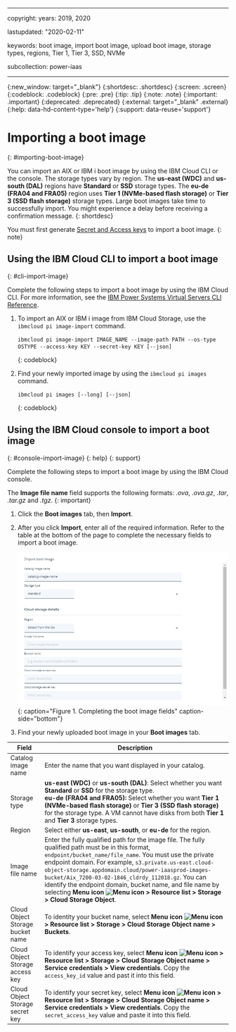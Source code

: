 ﻿---

copyright:
  years: 2019, 2020

lastupdated: "2020-02-11"

keywords: boot image, import boot image, upload boot image, storage types, regions, Tier 1, Tier 3, SSD, NVMe

subcollection: power-iaas

---

{:new_window: target="_blank"}
{:shortdesc: .shortdesc}
{:screen: .screen}
{:codeblock: .codeblock}
{:pre: .pre}
{:tip: .tip}
{:note: .note}
{:important: .important}
{:deprecated: .deprecated}
{:external: target="_blank" .external}
{:help: data-hd-content-type='help'}
{:support: data-reuse='support'}

# Importing a boot image
{: #importing-boot-image}

You can import an AIX or IBM i boot image by using the IBM Cloud CLI or the console. The storage types vary by region. The **us-east (WDC)** and **us-south (DAL)** regions have **Standard** or **SSD** storage types. The **eu-de (FRA04 and FRA05)** region uses **Tier 1 (NVMe-based flash storage)** or **Tier 3 (SSD flash storage)** storage types. Large boot images take time to successfully import. You might experience a delay before receiving a confirmation message.
{: shortdesc}

You must first generate [Secret and Access keys](/docs/infrastructure/power-iaas?topic=power-iaas-deploy-custom-image#access-keys) to import a boot image.
{: note}

## Using the IBM Cloud CLI to import a boot image
{: #cli-import-image}

Complete the following steps to import a boot image by using the IBM Cloud CLI. For more information, see the [IBM Power Systems Virtual Servers CLI Reference](/docs/power-iaas-cli-plugin?topic=power-iaas-cli-plugin-power-iaas-cli-reference#ibmcloud-pi-image-import).

1. To import an AIX or IBM i image from IBM Cloud Storage, use the `ibmcloud pi image-import` command.

    ```shell
    ibmcloud pi image-import IMAGE_NAME --image-path PATH --os-type OSTYPE --access-key KEY --secret-key KEY [--json]
    ```
    {: codeblock}

2. Find your newly imported image by using the `ibmcloud pi images` command.

    ```shell
    ibmcloud pi images [--long] [--json]
    ```
    {: codeblock}

## Using the IBM Cloud console to import a boot image
{: #console-import-image}
{: help}
{: support}

Complete the following steps to import a boot image by using the IBM Cloud console.

  The **Image file name** field supports the following formats: _.ova_, _.ova.gz_, _.tar_, _.tar.gz_ and _.tgz_.
  {: important}

1. Click the **Boot images** tab, then **Import**.

2. After you click **Import**, enter all of the required information. Refer to the table at the bottom of the page to complete the necessary fields to import a boot image.

    ![Completing the boot image fields](./images/console-boot-image-fields.png "Completing the boot image fields"){: caption="Figure 1. Completing the boot image fields" caption-side="bottom"}

3. Find your newly uploaded boot image in your **Boot images** tab.

| Field | Description |
| ------| ------------|
| Catalog image name | Enter the name that you want displayed in your catalog.|
| Storage type | **us-east (WDC)** or **us-south (DAL)**: Select whether you want **Standard** or **SSD** for the storage type. <br> **eu-de (FRA04 and FRA05):** Select whether you want **Tier 1 (NVMe-based flash storage)** or **Tier 3 (SSD flash storage)** for the storage type. A VM cannot have disks from both **Tier 1** and **Tier 3** storage types.|
| Region | Select either **us-east**, **us-south**, or **eu-de** for the region.|
| Image file name | Enter the fully qualified path for the image file. The fully qualified path must be in this format, `endpoint/bucket_name/file_name`. You must use the private endpoint domain. For example, `s3.private.us-east.cloud-object-storage.appdomain.cloud/power-iaasprod-images-bucket/Aix_7200-03-02-1846_cldrdy_112018.gz`. You can identify the endpoint domain, bucket name, and file name by selecting **Menu icon ![Menu icon](../icons/icon_hamburger.svg "Menu icon") > Resource list > Storage > Cloud Storage Object**.
| Cloud Object Storage bucket name | To identity your bucket name, select **Menu icon ![Menu icon](../icons/icon_hamburger.svg "Menu icon") > Resource list > Storage > Cloud Storage Object name > Buckets**. |
| Cloud Object Storage access key | To identify your access key, select **Menu icon ![Menu icon](../icons/icon_hamburger.svg "Menu icon") > Resource list > Storage > Cloud Storage Object name > Service credentials > View credentials**. Copy the `access_key_id` value and past it into this field.|
| Cloud Object Storage secret key | To identify your secret key, select **Menu icon ![Menu icon](../icons/icon_hamburger.svg "Menu icon") > Resource list > Storage > Cloud Storage Object name > Service credentials > View credentials**. Copy the `secret_access_key` value and paste it into this field.|
